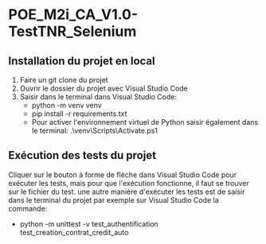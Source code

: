 # POE_M2i_CA_V1.0-TestTNR_Selenium
## Installation du projet en local
1. Faire un git clone du projet
2. Ouvrir le dossier du projet avec Visual Studio Code
3. Saisir dans le terminal dans Visual Studio Code:
    *   python -m venv venv
    *   pip install -r requirements.txt
    *   Pour activer l'environnement virtuel de Python saisir également dans le terminal: .\venv\Scripts\Activate.ps1

## Exécution des tests du projet
Cliquer sur le bouton à forme de flèche dans Visual Studio Code pour exécuter les tests, mais pour que l'exécution fonctionne, il faut se trouver sur le fichier du test.
une autre manière d'exécuter les tests est de saisir dans le terminal du projet par exemple sur Visual Studio Code la commande:
*   python -m unittest -v test_authentification test_creation_contrat_credit_auto